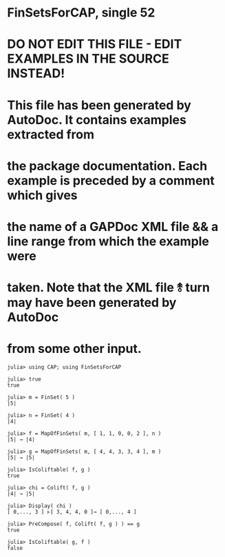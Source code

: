 # FinSetsForCAP, single 52
# DO NOT EDIT THIS FILE - EDIT EXAMPLES IN THE SOURCE INSTEAD!
# This file has been generated by AutoDoc. It contains examples extracted from
# the package documentation. Each example is preceded by a comment which gives
# the name of a GAPDoc XML file && a line range from which the example were
# taken. Note that the XML file ⥉ turn may have been generated by AutoDoc
# from some other input.

```jldoctest
julia> using CAP; using FinSetsForCAP

julia> true
true

julia> m = FinSet( 5 )
|5|

julia> n = FinSet( 4 )
|4|

julia> f = MapOfFinSets( m, [ 1, 1, 0, 0, 2 ], n )
|5| → |4|

julia> g = MapOfFinSets( m, [ 4, 4, 3, 3, 4 ], m )
|5| → |5|

julia> IsColiftable( f, g )
true

julia> chi = Colift( f, g )
|4| → |5|

julia> Display( chi )
[ 0,..., 3 ] ⱶ[ 3, 4, 4, 0 ]→ [ 0,..., 4 ]

julia> PreCompose( f, Colift( f, g ) ) == g
true

julia> IsColiftable( g, f )
false

```

